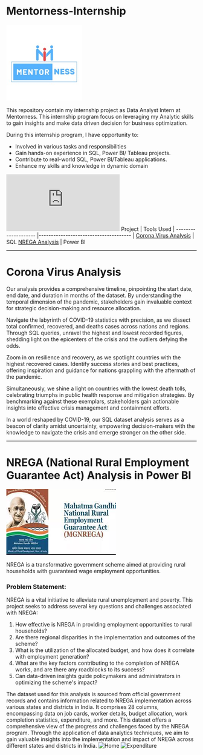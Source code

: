 # Mentorness-Internship

![alt  text](https://github.com/Aayush-Basnet/Mentorness-Internship/blob/f43bc28d6f1d995707d8ea8888f33a6a74398d92/Image/mentorness_logo.jpg)

This repository contain my internship project as Data Analyst Intern at Mentorness. This internship program focus on leveraging my Analytic skills to gain insights and  make data driven decision for business optimization.

During this internship program, I have opportunity to:
* Involved in various tasks and responsibilities
* Gain hands-on experience in SQL, Power BI/ Tableau projects.
* Contribute to real-world SQL, Power BI/Tableau applications.
* Enhance my skills and knowledge in dynamic domain

![certificate](https://github.com/Aayush-Basnet/Mentorness-Internship/blob/2d2ceb85fb4a6b0e7dea1d0b61cea8c671044cd7/Aayush%20Basnet_Certificate_Mentorness.pdf)
Project   | Tools Used    |
-------------------- |-------------------------------------- |
[Corona Virus Analysis](https://github.com/Aayush-Basnet/Mentorness-Internship/blob/main/Task%202/corona_virus_analysis_mentorness.sql)   |  SQL
[NREGA Analysis](https://github.com/Aayush-Basnet/Mentorness-Internship/tree/main/Task%203)     | Power BI


---------------------------------------------------------------------------------------------------------------------------------

# Corona Virus Analysis

Our analysis provides a comprehensive timeline, pinpointing the start date, end date, and duration in months of the dataset. By understanding the temporal dimension of the pandemic, stakeholders gain invaluable context for strategic decision-making and resource allocation.

Navigate the labyrinth of COVID-19 statistics with precision, as we dissect total confirmed, recovered, and deaths cases across nations and regions. Through SQL queries, unravel the highest and lowest recorded figures, shedding light on the epicenters of the crisis and the outliers defying the odds.

Zoom in on resilience and recovery, as we spotlight countries with the highest recovered cases. Identify success stories and best practices, offering inspiration and guidance for nations grappling with the aftermath of the pandemic.

Simultaneously, we shine a light on countries with the lowest death tolls, celebrating triumphs in public health response and mitigation strategies. By benchmarking against these exemplars, stakeholders gain actionable insights into effective crisis management and containment efforts.

In a world reshaped by COVID-19, our SQL dataset analysis serves as a beacon of clarity amidst uncertainty, empowering decision-makers with the knowledge to navigate the crisis and emerge stronger on the other side.

------------------------------------------------------------------------------------------------------------------------------------

# NREGA (National Rural Employment Guarantee Act) Analysis in Power BI

![alt text](https://github.com/Aayush-Basnet/Mentorness-Internship/blob/83e663699a957250fb3d8f0d7c275f33d324326f/Task%203/NREGA%20image.jpeg)

NREGA is a transformative government scheme aimed at providing rural households with guaranteed wage employment opportunities.
 ### Problem Statement:
 
NREGA is a vital initiative to alleviate rural unemployment and poverty. This project seeks to address several key questions and challenges associated with NREGA:
1. How effective is NREGA in providing employment opportunities to rural households?
2. Are there regional disparities in the implementation and outcomes of the scheme?
3. What is the utilization of the allocated budget, and how does it correlate with employment generation?
4. What are the key factors contributing to the completion of NREGA works, and are there any roadblocks to its success?
5. Can data-driven insights guide policymakers and administrators in optimizing the scheme's impact?


The dataset used for this analysis is sourced from official government records and contains information related to NREGA implementation across various states and districts in India. It comprises 28 columns, encompassing data on job cards, worker details, budget allocation, work completion statistics, expenditure, and more. This dataset offers a comprehensive view of the progress and challenges faced by the NREGA program. Through the application of data analytics techniques, we aim to gain valuable insights into the implementation and impact of NREGA across different states and districts in India.
![Home](https://github.com/Aayush-Basnet/Photos/blob/83503d3f151d9c1192bf3a66c493d522261b6ffc/Screenshot%202024-06-21%20171204.png)
![Expenditure](https://github.com/Aayush-Basnet/Photos/blob/83503d3f151d9c1192bf3a66c493d522261b6ffc/Screenshot%202024-06-21%20171219.png)



